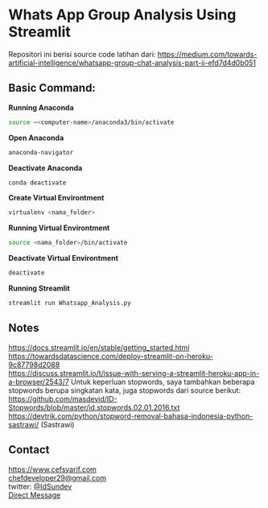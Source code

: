 # Whats App Group Analysis Using Streamlit

Repositori ini berisi source code latihan dari:
https://medium.com/towards-artificial-intelligence/whatsapp-group-chat-analysis-part-ii-efd7d4d0b051

## Basic Command:

**Running Anaconda**
```bash
source ~<computer-name>/anaconda3/bin/activate
```
**Open Anaconda**
```bash
anaconda-navigator
```
**Deactivate Anaconda**
```bash
conda deactivate
```
**Create Virtual Environtment**
```bash
virtualenv <nama_folder>
```
**Running Virtual Environtment**
```bash
source <nama_folder>/bin/activate
```
**Deactivate Virtual Environtment**
```bash
deactivate
```

**Running Streamlit**
```bash
streamlit run Whatsapp_Analysis.py
```

## Notes
https://docs.streamlit.io/en/stable/getting_started.html <br>
https://towardsdatascience.com/deploy-streamlit-on-heroku-9c87798d2088 <br>
https://discuss.streamlit.io/t/issue-with-serving-a-streamlit-heroku-app-in-a-browser/2543/7
Untuk keperluan stopwords, saya tambahkan beberapa stopwords berupa singkatan kata, juga stopwords dari source berikut:
https://github.com/masdevid/ID-Stopwords/blob/master/id.stopwords.02.01.2016.txt
https://devtrik.com/python/stopword-removal-bahasa-indonesia-python-sastrawi/ (Sastrawi)


## Contact
https://www.cefsyarif.com <br/>
chefdeveloper29@gmail.com <br/>
twitter: [@IdSundev](https://twitter.com/IdSundev) <br/>
[Direct Message](https://wa.me/+6287730217935)
